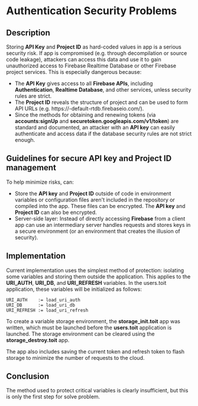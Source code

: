 # Authentication Security Problems

## Description

Storing __API Key__ and __Project ID__ as hard-coded values ​​in app is a serious security risk. If app is compromised (e.g. through decompilation or source code leakage), attackers can access this data and use it to gain unauthorized access to Firebase Realtime Database or other Firebase project services. This is especially dangerous because:
* The __API Key__ gives access to all __Firebase APIs__, including __Authentication__, __Realtime Database__, and other services, unless security rules are strict.
* The __Project ID__ reveals the structure of project and can be used to form API URLs (e.g. https://<project-id>-default-rtdb.firebaseio.com/).
* Since the methods for obtaining and renewing tokens (via __accounts:signUp__ and __securetoken.googleapis.com/v1/token__) are standard and documented, an attacker with an __API key__ can easily authenticate and access data if the database security rules are not strict enough.

## Guidelines for secure API key and Project ID management

To help minimize risks, can:
* Store the __API key__ and __Project ID__ outside of code in environment variables or configuration files aren't included in the repository or compiled into the app. These files can be encrypted. The __API key__ and __Project ID__ can also be encrypted.
* Server-side layer: Instead of directly accessing __Firebase__ from a client app can use an intermediary server handles requests and stores keys in a secure environment (or an environment that creates the illusion of security).

## Implementation

Current implementation uses the simplest method of protection: isolating some variables and storing them outside the application. This applies to the __URI_AUTH__, __URI_DB__, and __URI_REFRESH__ variables. In the users.toit application, these variables will be initialized as follows:

```
URI_AUTH    := load_uri_auth
URI_DB      := load_uri_db
URI_REFRESH := load_uri_refresh
```

To create a variable storage environment, the __storage_init.toit__ app was written, which must be launched before the __users.toit__ application is launched. The storage environment can be cleared using the __storage_destroy.toit__ app.

The app also includes saving the current token and refresh token to flash storage to minimize the number of requests to the cloud.

## Conclusion

The method used to protect critical variables is clearly insufficient, but this is only the first step for solve problem.



